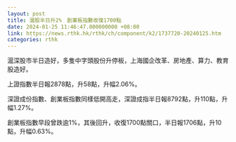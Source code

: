 ```yaml
---
layout: post
title: 滬股半日升2%　創業板指數收復1700點
date: 2024-01-25 11:46:47.000000000 +08:00
link: https://news.rthk.hk/rthk/ch/component/k2/1737720-20240125.htm
categories: rthk
---
```


滬深股市半日造好，多隻中字頭股份升停板，上海國企改革、房地產、算力、教育股造好。

上證指數半日報2878點，升58點，升幅2.06%。

深證成份指數、創業板指數同樣低開高走，深證成指半日報8792點，升110點，升幅1.27%。

創業板指數早段曾跌逾1%，其後回升，收復1700點關口，半日報1706點，升10點，升幅0.63%。
